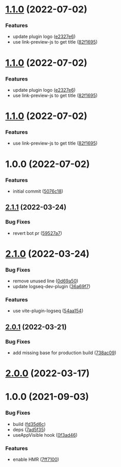 # [1.1.0](https://github.com/superman66/logseq-plugin-urls-md/compare/v1.0.0...v1.1.0) (2022-07-02)


### Features

* update plugin logo ([e2327e6](https://github.com/superman66/logseq-plugin-urls-md/commit/e2327e6eb0ea354cde4fdfd003510853e386f464))
* use link-preview-js to get title ([82f1695](https://github.com/superman66/logseq-plugin-urls-md/commit/82f1695116ef38b442029fd2e44e6cc2b2d04466))

# [1.1.0](https://github.com/superman66/logseq-plugin-urls-md/compare/v1.0.0...v1.1.0) (2022-07-02)


### Features

* update plugin logo ([e2327e6](https://github.com/superman66/logseq-plugin-urls-md/commit/e2327e6eb0ea354cde4fdfd003510853e386f464))
* use link-preview-js to get title ([82f1695](https://github.com/superman66/logseq-plugin-urls-md/commit/82f1695116ef38b442029fd2e44e6cc2b2d04466))

# [1.1.0](https://github.com/superman66/logseq-plugin-urls-md/compare/v1.0.0...v1.1.0) (2022-07-02)


### Features

* use link-preview-js to get title ([82f1695](https://github.com/superman66/logseq-plugin-urls-md/commit/82f1695116ef38b442029fd2e44e6cc2b2d04466))

# 1.0.0 (2022-07-02)


### Features

* initial commit ([5076c18](https://github.com/superman66/logseq-plugin-urls-md/commit/5076c180fcff53bd4bac84c0e66ad037814d743c))

## [2.1.1](https://github.com/pengx17/logseq-plugin-template-react/compare/v2.1.0...v2.1.1) (2022-03-24)


### Bug Fixes

* revert bot pr ([59527a7](https://github.com/pengx17/logseq-plugin-template-react/commit/59527a7044bec0ddd17a79de54844730e8a591a4))

# [2.1.0](https://github.com/pengx17/logseq-plugin-template-react/compare/v2.0.1...v2.1.0) (2022-03-24)


### Bug Fixes

* remove unused line ([0d69a50](https://github.com/pengx17/logseq-plugin-template-react/commit/0d69a504e4847b4859377ada65766b887920ae38))
* update logseq-dev-plugin ([36a69f7](https://github.com/pengx17/logseq-plugin-template-react/commit/36a69f7f13789cd86156273dbf8c01fad793b3e1))


### Features

* use vite-plugin-logseq ([54aa154](https://github.com/pengx17/logseq-plugin-template-react/commit/54aa154615eafa9af8727d0fc1f3031c5e610aa7))

## [2.0.1](https://github.com/pengx17/logseq-plugin-template-react/compare/v2.0.0...v2.0.1) (2022-03-21)


### Bug Fixes

* add missing base for production build ([738ac09](https://github.com/pengx17/logseq-plugin-template-react/commit/738ac09dab9785ccc3564117bc4026cfb4464e9a))

# [2.0.0](https://github.com/pengx17/logseq-plugin-template-react/compare/v1.0.0...v2.0.0) (2022-03-17)

# 1.0.0 (2021-09-03)


### Bug Fixes

* build ([fd35d6c](https://github.com/pengx17/logseq-plugin-template-react/commit/fd35d6c098e030920da26a65c734940a27b604df))
* deps ([7ad5f35](https://github.com/pengx17/logseq-plugin-template-react/commit/7ad5f351a645029823c3ab4cc04db2476948943a))
* useAppVisible hook ([0f3ad46](https://github.com/pengx17/logseq-plugin-template-react/commit/0f3ad46e2fe8f9326e796fb50f8f32d5c66d9bf8))


### Features

* enable HMR ([7ff7100](https://github.com/pengx17/logseq-plugin-template-react/commit/7ff7100552180c6d14f3df37a449b704da29270d))
